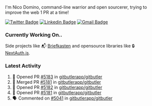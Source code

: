 
I'm Nico Domino, command-line warrior and open sourcerer, trying to improve the web 1 PR at a time!

[![Twitter Badge](https://img.shields.io/badge/-@ndom91-1ca0f1?style=flat-square&labelColor=1ca0f1&logo=twitter&logoColor=white&link=https://twitter.com/ndom91)](https://twitter.com/ndom91) [![Linkedin Badge](https://img.shields.io/badge/-ndom91-blue?style=flat-square&logo=Linkedin&logoColor=white&link=https://www.linkedin.com/in/ndom91/)](https://www.linkedin.com/in/ndom91/) [![Gmail Badge](https://img.shields.io/badge/-yo@ndo.dev-c14438?style=flat-square&logo=mail.ru&logoColor=white&link=mailto:yo@ndo.dev)](mailto:yo@ndo.dev)

### Currently Working On..

Side projects like 📬 [Briefkasten](https://briefkastenhq.com) and opensource libraries like 🔒 [NextAuth.js](https://github.com/nextauthjs/next-auth).

<!--START_SECTION_PROFILE_VIEWS:readme-info-->
<!--END_SECTION_PROFILE_VIEWS:readme-info-->

<!--START_SECTION_DAILY_COMMIT:readme-info-->
<!--END_SECTION_DAILY_COMMIT:readme-info-->

<!--START_SECTION_WEEKLY_COMMIT:readme-info-->
<!--END_SECTION_WEEKLY_COMMIT:readme-info-->

### Latest Activity

<!--START_SECTION:activity-->
1. 💪 Opened PR [#5183](https://github.com/gitbutlerapp/gitbutler/pull/5183) in [gitbutlerapp/gitbutler](https://github.com/gitbutlerapp/gitbutler)
2. 🎉 Merged PR [#5181](https://github.com/gitbutlerapp/gitbutler/pull/5181) in [gitbutlerapp/gitbutler](https://github.com/gitbutlerapp/gitbutler)
3. 💪 Opened PR [#5182](https://github.com/gitbutlerapp/gitbutler/pull/5182) in [gitbutlerapp/gitbutler](https://github.com/gitbutlerapp/gitbutler)
4. 💪 Opened PR [#5181](https://github.com/gitbutlerapp/gitbutler/pull/5181) in [gitbutlerapp/gitbutler](https://github.com/gitbutlerapp/gitbutler)
5. 🗣 Commented on [#5041](https://github.com/gitbutlerapp/gitbutler/pull/5041#issuecomment-2417160673) in [gitbutlerapp/gitbutler](https://github.com/gitbutlerapp/gitbutler)
<!--END_SECTION:activity-->
